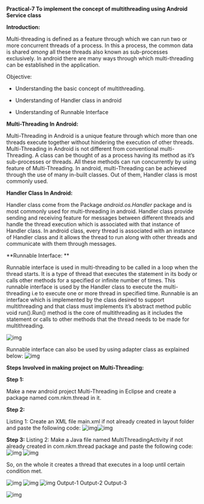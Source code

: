 **Practical-7 To implement the concept of multithreading using Android Service class**

**Introduction:**

Multi-threading is defined as a feature through which we can run two or more concurrent threads of a process. In this a process, the common data is shared *among* all these threads also known as sub-processes exclusively. In android there are many ways through which multi-threading can be established in the application.

   Objective:

- Understanding the basic concept of multithreading.

- Understanding of Handler class in android
- Understanding of Runnable Interface

**Multi-Threading In Android:**

Multi-Threading in Android is a unique feature through which more than one threads execute together without hindering the execution of other threads. Multi-Threading in Android is not different from conventional multi-Threading. A class can be thought of as a process having its method as it’s sub-processes or threads. All these methods can run concurrently by using feature of Multi-Threading. In android, multi-Threading can be achieved through the use of many in-built classes. Out of them, Handler class is most commonly used.

**Handler Class In Android:**

Handler class come from the Package _android.os.Handler_ package and is most commonly used for multi-threading in android. Handler class provide sending and receiving feature for messages between different threads and handle the thread execution which is associated with that instance of Handler class. In android class, every thread is associated with an instance of Handler class and it allows the thread to run along with other threads and communicate with them through messages.

**Runnable Interface: **

Runnable interface is used in multi-threading to be called in a loop when the thread starts. It is a type of thread that executes the statement in its body or calls other methods for a specified or infinite number of times. This runnable interface is used by the Handler class to execute the multi-threading i.e to execute one or more thread in specified time. Runnable is an interface which is implemented by the class desired to support multithreading and that class must implements it’s abstract method public void run().Run() method is the core of multithreading as it includes the statement or calls to other methods that the thread needs to be made for multithreading.

 ![img](file:///C:/Users/Prabhudeep%20Singh/AppData/Local/Temp/msohtmlclip1/01/clip_image002.png)

Runnable interface can also be used by using adapter class as explained below:
 ![img](file:///C:/Users/Prabhudeep%20Singh/AppData/Local/Temp/msohtmlclip1/01/clip_image004.png)

 

**Steps Involved in making project on Multi-Threading:**

**Step 1:** 

Make a new android project Multi-Threading in Eclipse and create a package named com.nkm.thread in it.

 **Step 2:**

 Listing 1: Create an XML file main.xml if not already created in layout folder and paste the following code:
 ![img](file:///C:/Users/Prabhudeep%20Singh/AppData/Local/Temp/msohtmlclip1/01/clip_image006.png)![img](file:///C:/Users/Prabhudeep%20Singh/AppData/Local/Temp/msohtmlclip1/01/clip_image008.png)

**Step 3:**
Listing 2: Make a Java file named MultiThreadingActivity if not already created in com.nkm.thread package and paste the following code:
 ![img](file:///C:/Users/Prabhudeep%20Singh/AppData/Local/Temp/msohtmlclip1/01/clip_image010.png)
 ![img](file:///C:/Users/Prabhudeep%20Singh/AppData/Local/Temp/msohtmlclip1/01/clip_image012.png)

 So, on the whole it creates a thread that executes in a loop until certain condition met.

 ![img](file:///C:/Users/Prabhudeep%20Singh/AppData/Local/Temp/msohtmlclip1/01/clip_image014.png)   ![img](file:///C:/Users/Prabhudeep%20Singh/AppData/Local/Temp/msohtmlclip1/01/clip_image016.png)   ![img](file:///C:/Users/Prabhudeep%20Singh/AppData/Local/Temp/msohtmlclip1/01/clip_image018.png)
             Output-1                                Output-2                          Output-3							

 ![img](file:///C:/Users/Prabhudeep%20Singh/AppData/Local/Temp/msohtmlclip1/01/clip_image020.jpg)
